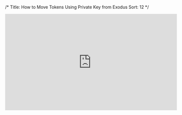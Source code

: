 /*
Title: How to Move Tokens Using Private Key from Exodus
Sort: 12
*/

<div class="video__wrapper">
<iframe width="560" height="315" src="https://www.youtube.com/embed/rmy0qWPVqRc" frameborder="0" allowfullscreen></iframe>
</div>
